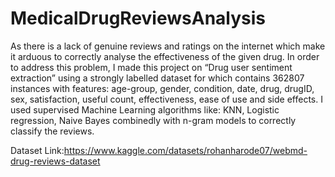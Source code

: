 # MedicalDrugReviewsAnalysis
As there is a lack of genuine reviews and ratings on the internet which make it arduous to correctly analyse the effectiveness of the given drug. In order to address this problem, I made this project on “Drug user sentiment extraction” using a strongly labelled dataset for which contains 362807 instances with features: age-group, gender, condition, date, drug, drugID, sex, satisfaction, useful count, effectiveness, ease of use and side effects. I used supervised Machine Learning algorithms like: KNN, Logistic regression, Naive Bayes combinedly with n-gram models to correctly classify the reviews.

Dataset Link:https://www.kaggle.com/datasets/rohanharode07/webmd-drug-reviews-dataset
